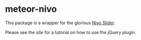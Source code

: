meteor-nivo
==========

This package is a wrapper for the glorious [Nivo Slider](http://dev7studios.com/nivo-slider/).

Please see the site for a tutorial on how to use the jQuery plugin.